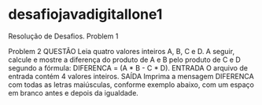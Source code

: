 # desafiojavadigitallone1
Resolução de Desafios.
Problem 1


Problem 2
QUESTÃO
 Leia quatro valores inteiros A, B, C e D. A seguir, calcule e mostre a 
 diferença do produto de A e B pelo produto de C e D segundo a fórmula: 
 DIFERENCA = (A * B - C * D).
 ENTRADA
 O arquivo de entrada contém 4 valores inteiros.
 SAÍDA
 Imprima a mensagem DIFERENCA com todas as letras maiúsculas, conforme 
 exemplo abaixo, com um espaço em branco antes e depois da igualdade.
